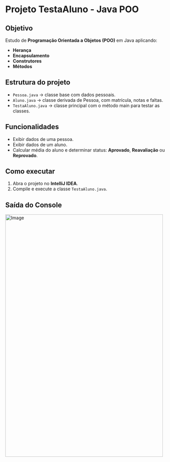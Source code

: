 # Projeto TestaAluno - Java POO

## Objetivo
Estudo de **Programação Orientada a Objetos (POO)** em Java aplicando:
- **Herança**
- **Encapsulamento**
- **Construtores**
- **Métodos**

## Estrutura do projeto
- `Pessoa.java` → classe base com dados pessoais.
- `Aluno.java` → classe derivada de Pessoa, com matrícula, notas e faltas.
- `TestaAluno.java` → classe principal com o método main para testar as classes.

## Funcionalidades
- Exibir dados de uma pessoa.
- Exibir dados de um aluno.
- Calcular média do aluno e determinar status: **Aprovado**, **Reavaliação** ou **Reprovado**.

## Como executar
1. Abra o projeto no **IntelliJ IDEA**.
2. Compile e execute a classe `TestaAluno.java`.

## Saída do Console

<img width="495" height="762" alt="Image" src="https://github.com/user-attachments/assets/47fed0d1-0055-4120-82f0-ff6c31266f96" />
